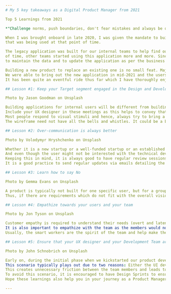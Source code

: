 ```yaml
---
# My 5 key takeaways as a Digital Product Manager from 2021

Top 5 Learnings from 2021

*"Challenge norms, push boundaries, don't fear mistakes and always be open to learning." - JJ Wilson*

When I was brought onboard in late 2020, I was given the mandate to build a new user-friendly application that would allow us to kill the legacy application
that was being used at that point of time. 

The legacy application was built for our internal teams to help find out and fix the issues being faced by users from a technical standpoint. Over the course
of time, other teams started using this application more and more. Since, this was not the original intent of building it, it was becoming quite cumbersome 
to maintain the data and to update the application as per the business users' specifications. 

Building a new product to replace an existing one is no small feat. Majorly, because your users are accustomed to a certain way of using the application and to break an existing habit is very difficult involving several protracted negotiations between all concerned parties.
We were able to bring out the new application in mid-2021 and the users loved it and thus, enabling us to finally let go of the legacy system.
It has been quite an eventful ride thus far which I have thoroughly enjoyed and keenly look forward to learning newer things to help improve myself while continuously striving to implement the learnings that I have listed below in all my endeavors.

## Lesson #1: Keep your Target segment engaged in the Design and Development right from the beginning - Wireframe helps

Photo by Jason Goodman on Unsplash

Building applications for internal users will be different from building applications for external users. But the essence remains the same and that is to ensure that you reach out to your target segment and involve them from the beginning.
Include your UX designer in these meetings as this helps to convey that you are serious in designing user-focused applications. Another advantage of this process is that during discussions, the designer could quickly grasp the user inputs and help create a UX wireframe that keeps those requirements in focus.
Most people respond to visual stimuli and hence, always try to bring a wireframe to the discussion to help them understand what you have in your mind. Presenting only datapoints will just confuse them.
The wireframe need not have all the bells and whistles. It could be a basic wireframe to help convey the concept to the users and to help them to provide inputs regarding what and how they would like to view the information on the application.

## Lesson #2: Over-communication is always better

Photo by Volodymyr Hryshchenko on Unsplash

Whether it is a new startup or a well-funded startup or an established firm, the management style differs. But, in whichever type of organization you work, the higher-ups would always be interested with the development progress and deliverable timelines.
And even though the user might not be interested with the technical development progress, they would always be keen to know the delivery timelines.
Keeping this in mind, it is always good to have regular review sessions with the users and management to ensure that all are on the same page regarding the development and timelines. This ensures that they are aware of any known or unknown delays and there is no major escalation(s) taking place which would only divert the time and attention to douse the fire instead of focusing on the product/solution development.
It is a good practice to send regular updates via emails detailing the features and functionalities deployed as part of the release and the target planned for the next release.

## Lesson #3: Learn how to say No

Photo by Gemma Evans on Unsplash

A product is typically not built for one specific user, but for a group of users and hence there will be different set of requirements from various users. We need to strategize the requirements to ensure that they are in line with the vision of the product/solution.
Thus, if there are requirements which do not fit with the overall vision, we need to communicate the same with the users. I utilize the MoSCoW prioritization framework with my users to help them identify which requirements make a better fit to the product scope and which ones are mere embellishments.

## Lesson #4: Empathize towards your users and your team

Photo by Jon Tyson on Unsplash

Customer empathy is required to understand their needs (overt and latent) and pain points. Our target users were pleasantly surprised when we brought our first developed wireframe to them and it really helped kickstart their continuous journey with us to help design a product that they themselves would regularly use.
It is also important to empathize with the team as the members would not be at their peak productivity all at the same time. Every team usually consists of two types of workers: smart workers and hard workers. Both are equally required for a successful delivery.
Usually, the smart workers are the spirit of the team and help make the team a more cohesive unit. The hard workers are typically a quiet lot and are usually considered to be slow with their deliverables. But, quite a few times in my career, I have observed them to provide good insights into a deliverable and find out bugs or issues which weren't considered by anyone.

## Lesson #5: Ensure that your UX designer and your Development Team are in sync with the designs

Photo by John Schnobrich on Unsplash

Early on, during the initial phase when we kickstarted our product development journey, our designer would bring out awesome UX design screens for the UI. But our UI developers would struggle to deliver the same output as shown on the screens.
This scenario typically plays out due to two reasons: Either the UI developers are not experienced enough to bring those screens to life, or the designs could not be developed through existing technology stack defined for the development.
This creates unnecessary friction between the team members and leads to constant trade-off on the design.
To avoid this scenario, it is encouraged to have Design Sprints to ensure that the designs are getting finalized as per the technical strength of the developers and helps push the developers to build upon their technical expertise to help provide amazing user experience.
Hope these learnings also help you in your journey as a Product Manager.

---
```

